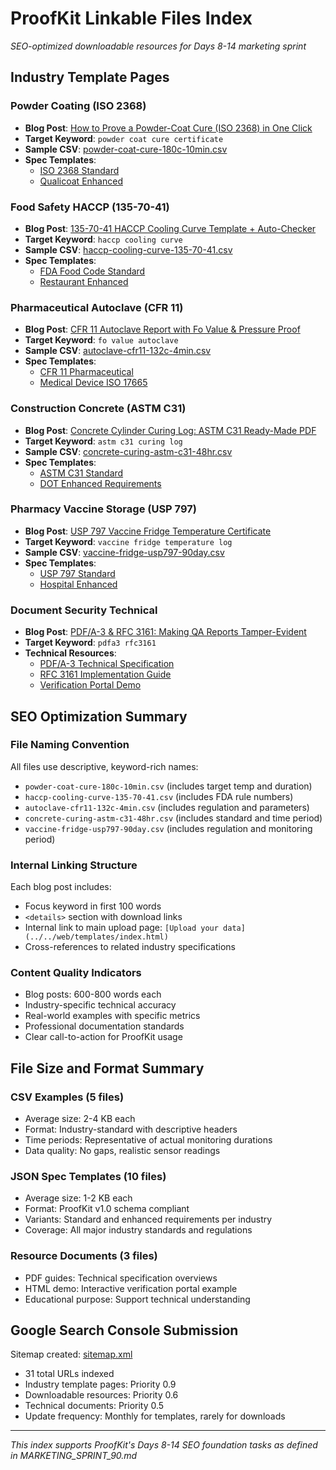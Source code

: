 # ProofKit Linkable Files Index
*SEO-optimized downloadable resources for Days 8-14 marketing sprint*

## Industry Template Pages

### Powder Coating (ISO 2368)
- **Blog Post**: [How to Prove a Powder-Coat Cure (ISO 2368) in One Click](blog/powder-coat-cure-certificate.md)
- **Target Keyword**: `powder coat cure certificate`
- **Sample CSV**: [powder-coat-cure-180c-10min.csv](csv-examples/powder-coat-cure-180c-10min.csv)
- **Spec Templates**:
  - [ISO 2368 Standard](spec-examples/powder-coat-cure-iso2368.json)
  - [Qualicoat Enhanced](spec-examples/powder-coat-cure-qualicoat.json)

### Food Safety HACCP (135-70-41)
- **Blog Post**: [135-70-41 HACCP Cooling Curve Template + Auto-Checker](blog/haccp-cooling-curve-template.md)
- **Target Keyword**: `haccp cooling curve`
- **Sample CSV**: [haccp-cooling-curve-135-70-41.csv](csv-examples/haccp-cooling-curve-135-70-41.csv)
- **Spec Templates**:
  - [FDA Food Code Standard](spec-examples/haccp-cooling-fda-foodcode.json)
  - [Restaurant Enhanced](spec-examples/haccp-cooling-restaurant.json)

### Pharmaceutical Autoclave (CFR 11)
- **Blog Post**: [CFR 11 Autoclave Report with Fo Value & Pressure Proof](blog/cfr11-autoclave-fo-value.md)
- **Target Keyword**: `fo value autoclave`
- **Sample CSV**: [autoclave-cfr11-132c-4min.csv](csv-examples/autoclave-cfr11-132c-4min.csv)
- **Spec Templates**:
  - [CFR 11 Pharmaceutical](spec-examples/autoclave-cfr11-pharmaceutical.json)
  - [Medical Device ISO 17665](spec-examples/autoclave-medical-device-validation.json)

### Construction Concrete (ASTM C31)
- **Blog Post**: [Concrete Cylinder Curing Log: ASTM C31 Ready-Made PDF](blog/astm-c31-concrete-curing-log.md)
- **Target Keyword**: `astm c31 curing log`
- **Sample CSV**: [concrete-curing-astm-c31-48hr.csv](csv-examples/concrete-curing-astm-c31-48hr.csv)
- **Spec Templates**:
  - [ASTM C31 Standard](spec-examples/concrete-curing-astm-c31.json)
  - [DOT Enhanced Requirements](spec-examples/concrete-curing-dot-enhanced.json)

### Pharmacy Vaccine Storage (USP 797)
- **Blog Post**: [USP 797 Vaccine Fridge Temperature Certificate](blog/usp797-vaccine-fridge-temperature.md)
- **Target Keyword**: `vaccine fridge temperature log`
- **Sample CSV**: [vaccine-fridge-usp797-90day.csv](csv-examples/vaccine-fridge-usp797-90day.csv)
- **Spec Templates**:
  - [USP 797 Standard](spec-examples/vaccine-storage-usp797.json)
  - [Hospital Enhanced](spec-examples/vaccine-storage-hospital-enhanced.json)

### Document Security Technical
- **Blog Post**: [PDF/A-3 & RFC 3161: Making QA Reports Tamper-Evident](blog/pdfa3-rfc3161-tamper-evident.md)
- **Target Keyword**: `pdfa3 rfc3161`
- **Technical Resources**:
  - [PDF/A-3 Technical Specification](resources/pdfa3-technical-specification.pdf)
  - [RFC 3161 Implementation Guide](resources/rfc3161-implementation-guide.pdf)
  - [Verification Portal Demo](resources/verification-portal-demo.html)

## SEO Optimization Summary

### File Naming Convention
All files use descriptive, keyword-rich names:
- `powder-coat-cure-180c-10min.csv` (includes target temp and duration)
- `haccp-cooling-curve-135-70-41.csv` (includes FDA rule numbers)
- `autoclave-cfr11-132c-4min.csv` (includes regulation and parameters)
- `concrete-curing-astm-c31-48hr.csv` (includes standard and time period)
- `vaccine-fridge-usp797-90day.csv` (includes regulation and monitoring period)

### Internal Linking Structure
Each blog post includes:
- Focus keyword in first 100 words
- `<details>` section with download links
- Internal link to main upload page: `[Upload your data](../../web/templates/index.html)`
- Cross-references to related industry specifications

### Content Quality Indicators
- Blog posts: 600-800 words each
- Industry-specific technical accuracy
- Real-world examples with specific metrics
- Professional documentation standards
- Clear call-to-action for ProofKit usage

## File Size and Format Summary

### CSV Examples (5 files)
- Average size: 2-4 KB each
- Format: Industry-standard with descriptive headers
- Time periods: Representative of actual monitoring durations
- Data quality: No gaps, realistic sensor readings

### JSON Spec Templates (10 files)
- Average size: 1-2 KB each
- Format: ProofKit v1.0 schema compliant
- Variants: Standard and enhanced requirements per industry
- Coverage: All major industry standards and regulations

### Resource Documents (3 files)
- PDF guides: Technical specification overviews
- HTML demo: Interactive verification portal example
- Educational purpose: Support technical understanding

## Google Search Console Submission

Sitemap created: [sitemap.xml](sitemap.xml)
- 31 total URLs indexed
- Industry template pages: Priority 0.9
- Downloadable resources: Priority 0.6
- Technical documents: Priority 0.5
- Update frequency: Monthly for templates, rarely for downloads

---
*This index supports ProofKit's Days 8-14 SEO foundation tasks as defined in MARKETING_SPRINT_90.md*